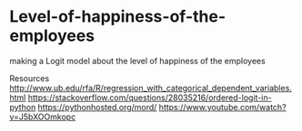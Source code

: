 # Level-of-happiness-of-the-employees
making a Logit model about the level of happiness of the employees













Resources
http://www.ub.edu/rfa/R/regression_with_categorical_dependent_variables.html
https://stackoverflow.com/questions/28035216/ordered-logit-in-python
https://pythonhosted.org/mord/
https://www.youtube.com/watch?v=J5bXOOmkopc
